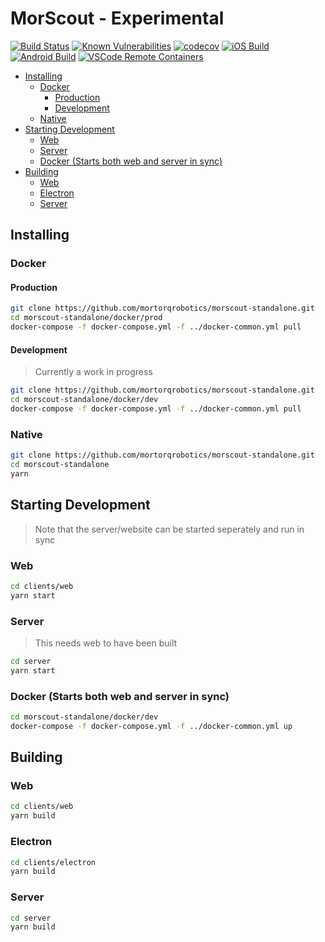 # MorScout - Experimental <!-- omit in toc -->

[![Build Status](https://api.cirrus-ci.com/github/mortorqrobotics/morscout-standalone.svg)](https://cirrus-ci.com/github/mortorqrobotics/morscout-standalone)
[![Known Vulnerabilities](https://snyk.io/test/github/mortorqrobotics/morscout-standalone/badge.svg)](https://snyk.io/test/github/mortorqrobotics/morscout-standalone)
[![codecov](https://codecov.io/gh/mortorqrobotics/morscout-standalone/branch/master/graph/badge.svg)](https://codecov.io/gh/mortorqrobotics/morscout-standalone)
[![iOS Build](https://build.appcenter.ms/v0.1/apps/a0fa44cd-1214-41c9-942b-a1a33bfea92b/branches/master/badge)](https://appcenter.ms)
[![Android Build](https://build.appcenter.ms/v0.1/apps/af68d026-c265-4753-a756-2764cdfe5137/branches/master/badge)](https://appcenter.ms)
[![VSCode Remote Containers](https://img.shields.io/badge/VSCode%20Remote%20Containers-Enabled-brightgreen)](https://code.visualstudio.com/docs/remote/containers)

- [Installing](#installing)
  - [Docker](#docker)
    - [Production](#production)
    - [Development](#development)
  - [Native](#native)
- [Starting Development](#starting-development)
  - [Web](#web)
  - [Server](#server)
  - [Docker (Starts both web and server in sync)](#docker-starts-both-web-and-server-in-sync)
- [Building](#building)
  - [Web](#web-1)
  - [Electron](#electron)
  - [Server](#server-1)

## Installing

### Docker

#### Production

```bash
git clone https://github.com/mortorqrobotics/morscout-standalone.git
cd morscout-standalone/docker/prod
docker-compose -f docker-compose.yml -f ../docker-common.yml pull
```

#### Development

> Currently a work in progress

```bash
git clone https://github.com/mortorqrobotics/morscout-standalone.git
cd morscout-standalone/docker/dev
docker-compose -f docker-compose.yml -f ../docker-common.yml pull
```

### Native

```bash
git clone https://github.com/mortorqrobotics/morscout-standalone.git
cd morscout-standalone
yarn
```

## Starting Development

> Note that the server/website can be started seperately and run in sync

### Web
```bash
cd clients/web
yarn start
```

### Server

> This needs web to have been built

```bash
cd server
yarn start
```

### Docker (Starts both web and server in sync)

```bash
cd morscout-standalone/docker/dev
docker-compose -f docker-compose.yml -f ../docker-common.yml up
```

## Building

### Web

```bash
cd clients/web
yarn build
```

### Electron

```bash
cd clients/electron
yarn build
```

### Server

```bash
cd server
yarn build
```
